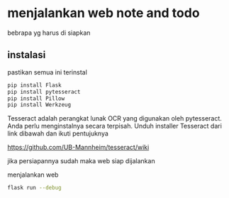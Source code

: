 
# menjalankan web note and todo

bebrapa yg harus di siapkan


 


## instalasi

pastikan semua ini terinstal

```bash
pip install Flask
pip install pytesseract
pip install Pillow
pip install Werkzeug

```
Tesseract adalah perangkat lunak OCR yang digunakan oleh pytesseract. Anda perlu menginstalnya secara terpisah.
Unduh installer Tesseract dari  link dibawah dan ikuti pentujuknya

https://github.com/UB-Mannheim/tesseract/wiki

jika persiapannya sudah maka web siap dijalankan 

menjalankan web

```bash
flask run --debug

```

